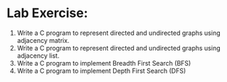 # Lab Exercise: 
1. Write a C program to represent directed and undirected graphs using adjacency matrix. 
2. Write a C program to represent directed and undirected graphs using adjacency list.
3. Write a C program to implement Breadth First Search (BFS) 
4. Write a C program to implement Depth First Search (DFS)